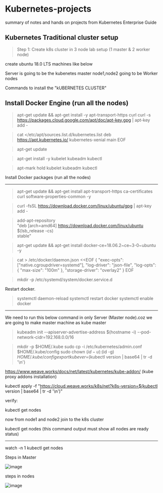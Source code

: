 # Kubernetes-projects
summary of notes and hands on projects from Kubernetes Enterprise Guide

## Kubernetes Traditional cluster setup
> Step 1: Create k8s cluster in 3 node lab setup (1 master & 2 worker node)



create ubuntu 18.0 LTS machines like below

Server is going to be the kubenetes master
node1,node2 going to be Worker nodes


Commands to install the "kUBERNETES CLUSTER"



Install Docker Engine (run all the nodes)
---------------------
> apt-get update && apt-get install -y apt-transport-https curl
> curl -s https://packages.cloud.google.com/apt/doc/apt-key.gpg | apt-key add -

> cat <<EOF >/etc/apt/sources.list.d/kubernetes.list
deb https://apt.kubernetes.io/ kubernetes-xenial main
EOF


>apt-get update

>apt-get install -y kubelet kubeadm kubectl 

> apt-mark hold kubelet kubeadm kubectl

Install Docker packages (run all the nodes)



---------------------------

> apt-get update && apt-get install apt-transport-https ca-certificates curl software-properties-common -y

> curl -fsSL https://download.docker.com/linux/ubuntu/gpg | apt-key add -

> add-apt-repository \
  "deb [arch=amd64] https://download.docker.com/linux/ubuntu \
  $(lsb_release -cs) \
  stable"

> apt-get update && apt-get install docker-ce=18.06.2~ce~3-0~ubuntu -y

> cat > /etc/docker/daemon.json <<EOF
{
  "exec-opts": ["native.cgroupdriver=systemd"],
  "log-driver": "json-file",
  "log-opts": {
    "max-size": "100m"
  },
  "storage-driver": "overlay2"
}
EOF

> mkdir -p /etc/systemd/system/docker.service.d

Restart docker.
> systemctl daemon-reload
> systemctl restart docker
> systemctl enable docker

*********************************************************************************
We need to run this below command in only Server (Master node).coz we are going to make master machine as kube master

> kubeadm init --apiserver-advertise-address $(hostname -i) --pod-network-cidr=192.168.0.0/16
  
> mkdir -p $HOME/.kube
> sudo cp -i /etc/kubernetes/admin.conf $HOME/.kube/config
> sudo chown $(id -u):$(id -g) $HOME/.kube/config
> export kubever=$(kubectl version | base64 | tr -d '\n')

https://www.weave.works/docs/net/latest/kubernetes/kube-addon/ (kube proxy addons installation)

kubectl apply -f "https://cloud.weave.works/k8s/net?k8s-version=$(kubectl version | base64 | tr -d '\n')"


verify:

kubectl get nodes

now from node1 and node2 join to the k8s cluster 

kubectl get nodes (this command output must show all nodes are ready status)

**********************************************************************************************

watch -n 1 kubectl get nodes
  
  Steps in Master
  
  ![image](https://user-images.githubusercontent.com/38424194/155899036-90f73562-7d56-4936-8da6-6d3e97ba87b5.png)
  
  steps in nodes
  
  ![image](https://user-images.githubusercontent.com/38424194/155899102-1d02ae95-3040-4f50-ada3-9479f8fad8c5.png)

